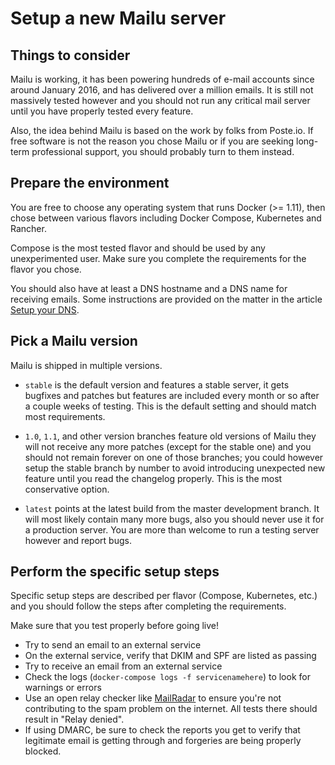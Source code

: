 Setup a new Mailu server
========================

Things to consider
------------------

Mailu is working, it has been powering hundreds of e-mail accounts
since around January 2016, and has delivered over a million emails.
It is still not massively tested however and
you should not run any critical mail server until you have properly tested
every feature.

Also, the idea behind Mailu is based on the work by folks from Poste.io.
If free software is not the reason you chose Mailu or if you are seeking
long-term professional support, you should probably turn to them instead.

Prepare the environment
-----------------------

You are free to choose any operating system that runs Docker (>= 1.11),
then chose between various flavors including Docker Compose, Kubernetes
and Rancher.

Compose is the most tested flavor and should be used by any unexperimented
user. Make sure you complete the requirements for the flavor you chose.

You should also have at least a DNS hostname and a DNS name for receiving
emails. Some instructions are provided on the matter in the article
[Setup your DNS](dns).

Pick a Mailu version
--------------------

Mailu is shipped in multiple versions.

- ``stable`` is the default version and features a stable server, it gets bugfixes
  and patches but features are included every month or so after a couple weeks of
  testing. This is the default setting and should match most requirements.

- ``1.0``, ``1.1``, and other version branches feature old versions of Mailu
  they will not receive any more patches (except for the stable one) and you should
  not remain forever on one of those branches; you could however setup the stable
  branch by number to avoid introducing unexpected new feature until you read the
  changelog properly. This is the most conservative option.

- ``latest`` points at the latest build from the master
  development branch. It will most likely contain many more bugs, also you should
  never use it for a production server. You are more than welcome to run a testing
  server however and report bugs.

Perform the specific setup steps
--------------------------------

Specific setup steps are described per flavor (Compose, Kubernetes, etc.)
and you should follow the steps after completing the requirements.

Make sure that you test properly before going live!

- Try to send an email to an external service
- On the external service, verify that DKIM and SPF are listed as passing
- Try to receive an email from an external service
- Check the logs (`docker-compose logs -f servicenamehere`) to look for
  warnings or errors
- Use an open relay checker like [MailRadar](http://www.mailradar.com/openrelay/)
  to ensure you're not contributing to the spam problem on the internet.
  All tests there should result in "Relay denied".
- If using DMARC, be sure to check the reports you get to verify that legitimate
  email is getting through and forgeries are being properly blocked.
